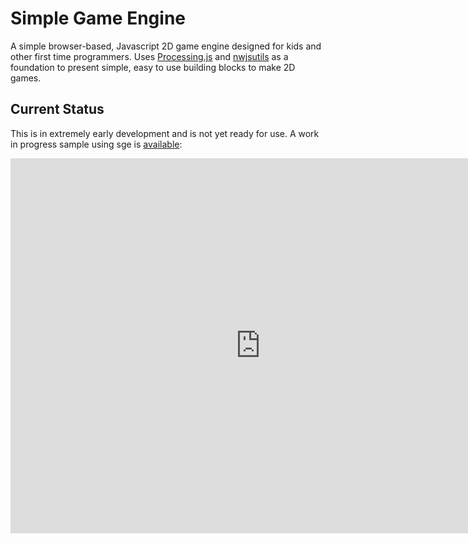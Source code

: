 Simple Game Engine
======================

A simple browser-based, Javascript 2D game engine designed for kids and other first time programmers.
Uses <a href="http://processingjs.org">Processing.js</a> and <a href="https://github.com/N3TWORK/nwjsutils">nwjsutils</a> as a foundation to present simple, easy to use building blocks to 
make 2D games.


Current Status
---------------------

This is in extremely early development and is not yet ready for use. A work in progress sample using sge is <a href="http://piratestudios.com/funnythings/">available</a>:

<iframe width="800" height="600" src="http://piratestudios.com/funnythings/" frameborder="0" allowfullscreen></iframe>
